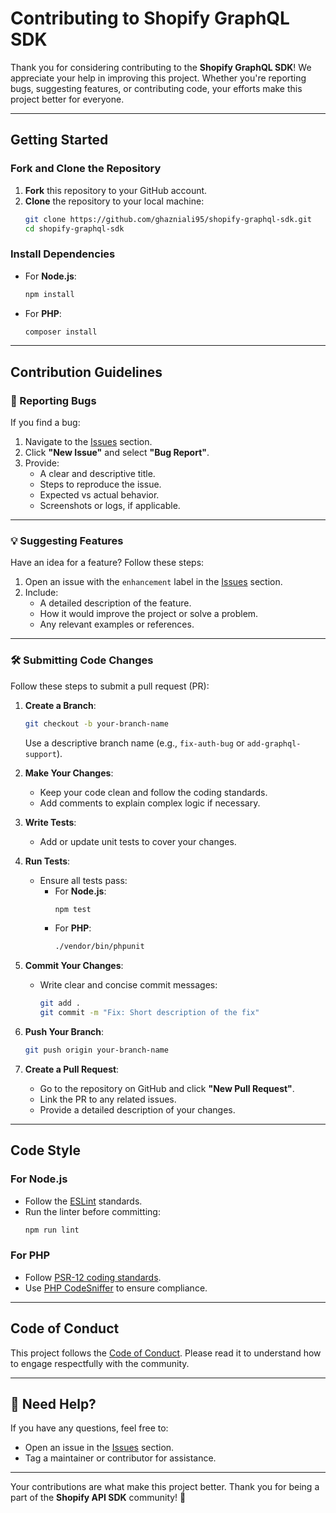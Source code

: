 # Contributing to Shopify GraphQL SDK

Thank you for considering contributing to the **Shopify GraphQL SDK**! We appreciate your help in improving this project. Whether you're reporting bugs, suggesting features, or contributing code, your efforts make this project better for everyone.

---

## Getting Started

### Fork and Clone the Repository
1. **Fork** this repository to your GitHub account.
2. **Clone** the repository to your local machine:
   ```bash
   git clone https://github.com/ghazniali95/shopify-graphql-sdk.git
   cd shopify-graphql-sdk
   ```

### Install Dependencies
- For **Node.js**:
   ```bash
   npm install
   ```
- For **PHP**:
   ```bash
   composer install
   ```

---

## Contribution Guidelines

### 🐛 Reporting Bugs
If you find a bug:
1. Navigate to the [Issues](https://github.com/ghazniali95/shopify-graphql-sdk/issues) section.
2. Click **"New Issue"** and select **"Bug Report"**.
3. Provide:
   - A clear and descriptive title.
   - Steps to reproduce the issue.
   - Expected vs actual behavior.
   - Screenshots or logs, if applicable.

---

### 💡 Suggesting Features
Have an idea for a feature? Follow these steps:
1. Open an issue with the `enhancement` label in the [Issues](https://github.com/ghazniali95/shopify-graphql-sdk/issues) section.
2. Include:
   - A detailed description of the feature.
   - How it would improve the project or solve a problem.
   - Any relevant examples or references.

---

### 🛠️ Submitting Code Changes
Follow these steps to submit a pull request (PR):

1. **Create a Branch**:
   ```bash
   git checkout -b your-branch-name
   ```
   Use a descriptive branch name (e.g., `fix-auth-bug` or `add-graphql-support`).

2. **Make Your Changes**:
   - Keep your code clean and follow the coding standards.
   - Add comments to explain complex logic if necessary.

3. **Write Tests**:
   - Add or update unit tests to cover your changes.

4. **Run Tests**:
   - Ensure all tests pass:
     - For **Node.js**:
       ```bash
       npm test
       ```
     - For **PHP**:
       ```bash
       ./vendor/bin/phpunit
       ```

5. **Commit Your Changes**:
   - Write clear and concise commit messages:
     ```bash
     git add .
     git commit -m "Fix: Short description of the fix"
     ```

6. **Push Your Branch**:
   ```bash
   git push origin your-branch-name
   ```

7. **Create a Pull Request**:
   - Go to the repository on GitHub and click **"New Pull Request"**.
   - Link the PR to any related issues.
   - Provide a detailed description of your changes.

---

## Code Style

### For Node.js
- Follow the [ESLint](https://eslint.org/) standards.
- Run the linter before committing:
   ```bash
   npm run lint
   ```

### For PHP
- Follow [PSR-12 coding standards](https://www.php-fig.org/psr/psr-12/).
- Use [PHP CodeSniffer](https://github.com/squizlabs/PHP_CodeSniffer) to ensure compliance.

---

## Code of Conduct
This project follows the [Code of Conduct](./CODE_OF_CONDUCT.md). Please read it to understand how to engage respectfully with the community.

---

## 🤝 Need Help?
If you have any questions, feel free to:
- Open an issue in the [Issues](https://github.com/ghazniali95/shopify-graphql-sdk/issues) section.
- Tag a maintainer or contributor for assistance.

---

Your contributions are what make this project better. Thank you for being a part of the **Shopify API SDK** community! 🙌
